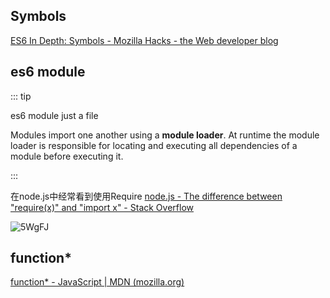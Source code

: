 ## Symbols

[ES6 In Depth: Symbols - Mozilla Hacks - the Web developer blog](https://hacks.mozilla.org/2015/06/es6-in-depth-symbols/)



## es6 module

::: tip

es6 module just a file

Modules import one another using a **module loader**. At runtime the module loader is responsible for locating and executing all dependencies of a module before executing it. 

:::

在node.js中经常看到使用Require [node.js - The difference between "require(x)" and "import x" - Stack Overflow](https://stackoverflow.com/questions/46677752/the-difference-between-requirex-and-import-x)

![5WgFJ](https://gitee.com/q10viking/PictureRepos/raw/master/images//202112202143684.png)

## function*

[function* - JavaScript | MDN (mozilla.org)](https://developer.mozilla.org/en-US/docs/Web/JavaScript/Reference/Statements/function*)

